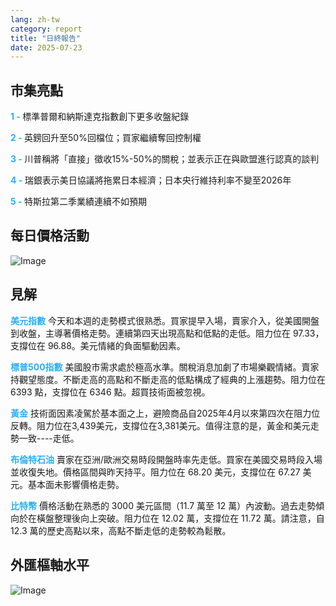 ```yaml
---
lang: zh-tw
category: report
title: "日終報告"
date: 2025-07-23
---
```



<h2>市集亮點</h2>
<strong style="color: #2caef7;">1 - </strong> 標準普爾和納斯達克指數創下更多收盤紀錄

<strong style="color: #2caef7;">2 - </strong> 英鎊回升至50%回檔位；買家繼續奪回控制權

<strong style="color: #2caef7;">3 - </strong> 川普稱將「直接」徵收15%-50%的關稅；並表示正在與歐盟進行認真的談判

<strong style="color: #2caef7;">4 - </strong> 瑞銀表示美日協議將拖累日本經濟；日本央行維持利率不變至2026年

<strong style="color: #2caef7;">5 - </strong> 特斯拉第二季業績連續不如預期



<h2>每日價格活動</h2>
<img src="https://markleighedu.github.io/img/Jul-2025/23-Jul-2025/price.jpg" alt="Image"/>

<h2>見解</h2>
<strong style="color: #2caef7;">美元指數</strong> 今天和本週的走勢模式很熟悉。買家提早入場，賣家介入，從美國開盤到收盤，主導著價格走勢。連續第四天出現高點和低點的走低。阻力位在 97.33，支撐位在 96.88。美元情緒的負面驅動因素。

<strong style="color: #2caef7;">標普500指數</strong> 美國股市需求處於極高水準。關稅消息加劇了市場樂觀情緒。賣家持觀望態度。不斷走高的高點和不斷走高的低點構成了經典的上漲趨勢。阻力位在 6393 點，支撐位在 6346 點。超買技術面被忽視。

<strong style="color: #2caef7;">黃金</strong> 技術面因素凌駕於基本面之上，避險商品自2025年4月以來第四次在阻力位反轉。阻力位在3,439美元，支撐位在3,381美元。值得注意的是，黃金和美元走勢一致----走低。

<strong style="color: #2caef7;">布倫特石油</strong> 賣家在亞洲/歐洲交易時段開盤時率先走低。買家在美國交易時段入場並收復失地。價格區間與昨天持平。阻力位在 68.20 美元，支撐位在 67.27 美元。基本面未影響價格走勢。

<strong style="color: #2caef7;">比特幣</strong> 價格活動在熟悉的 3000 美元區間（11.7 萬至 12 萬）內波動。過去走勢傾向於在橫盤整理後向上突破。阻力位在 12.02 萬，支撐位在 11.72 萬。請注意，自 12.3 萬的歷史高點以來，高點不斷走低的走勢較為鬆散。



<h2>外匯樞軸水平</h2>
<img src="https://markleighedu.github.io/img/Jul-2025/23-Jul-2025/pivot.jpg" alt="Image"/>